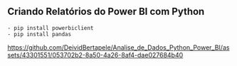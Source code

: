 ## Criando Relatórios do Power BI com Python

    - pip install powerbiclient
    - pip install pandas





https://github.com/DeividBertapele/Analise_de_Dados_Python_Power_BI/assets/43301551/053702b2-8a50-4a26-8af4-dae027684b40





